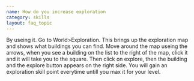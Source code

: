 ```yaml
---
name: How do you increase exploration
category: skills
layout: faq_topic
---
```

By useing it. Go to World>Exploration. This brings up the exploration map and shows what buildings you can find. Move around the map useing the arrows, when you see a building on the list to the right of the map, click it and it will take you to the square. Then click on explore, then the building and the explore button appears on the right side. You will gain an exploration skill point everytime untill you max it for your level.